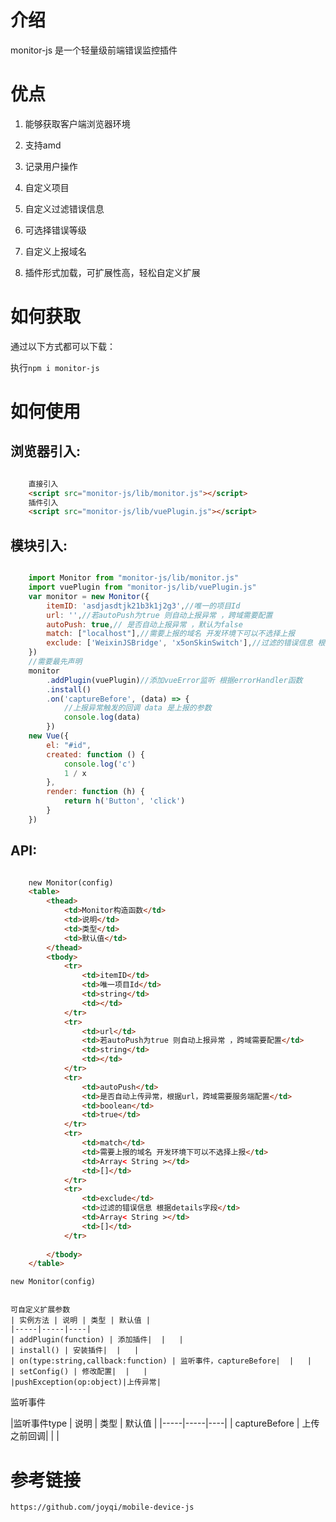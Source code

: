 # 介绍

monitor-js 是一个轻量级前端错误监控插件
# 优点

1. 能够获取客户端浏览器环境
    
2. 支持amd 

3. 记录用户操作

4. 自定义项目

5. 自定义过滤错误信息

6. 可选择错误等级

7. 自定义上报域名

8. 插件形式加载，可扩展性高，轻松自定义扩展

> 

# 如何获取

通过以下方式都可以下载：

执行`npm i monitor-js`

# 如何使用

## 浏览器引入:

```html

    直接引入
    <script src="monitor-js/lib/monitor.js"></script>
    插件引入
    <script src="monitor-js/lib/vuePlugin.js"></script>

```
## 模块引入:

```js

    import Monitor from "monitor-js/lib/monitor.js"
    import vuePlugin from "monitor-js/lib/vuePlugin.js"
    var monitor = new Monitor({
        itemID: 'asdjasdtjk21b3k1j2g3',//唯一的项目Id
        url: '',//若autoPush为true 则自动上报异常 ，跨域需要配置
        autoPush: true,// 是否自动上报异常 ，默认为false
        match: ["localhost"],//需要上报的域名 开发环境下可以不选择上报
        exclude: ['WeixinJSBridge', 'x5onSkinSwitch'],//过滤的错误信息 根据details字段
    })
    //需要最先声明
    monitor
        .addPlugin(vuePlugin)//添加vueError监听 根据errorHandler函数
        .install()
        .on('captureBefore', (data) => {
            //上报异常触发的回调 data 是上报的参数
            console.log(data)
        })
    new Vue({
        el: "#id",
        created: function () {
            console.log('c')
            1 / x
        },
        render: function (h) {
            return h('Button', 'click')
        }
    })
```
## API:
```html

    new Monitor(config)
    <table>
        <thead>
            <td>Monitor构造函数</td>
            <td>说明</td>
            <td>类型</td>
            <td>默认值</td>
        </thead>
        <tbody>
            <tr>
                <td>itemID</td>
                <td>唯一项目Id</td>
                <td>string</td>
                <td></td>
            </tr>
            <tr>
                <td>url</td>
                <td>若autoPush为true 则自动上报异常 ，跨域需要配置</td>
                <td>string</td>
                <td></td>
            </tr>
            <tr>
                <td>autoPush</td>
                <td>是否自动上传异常，根据url，跨域需要服务端配置</td>
                <td>boolean</td>
                <td>true</td>
            </tr>
            <tr>
                <td>match</td>
                <td>需要上报的域名 开发环境下可以不选择上报</td>
                <td>Array< String ></td>
                <td>[]</td>
            </tr>
            <tr>
                <td>exclude</td>
                <td>过滤的错误信息 根据details字段</td>
                <td>Array< String ></td>
                <td>[]</td>
            </tr>
            
        </tbody>
    </table>


````
    new Monitor(config)


    可自定义扩展参数
    | 实例方法 | 说明 | 类型 | 默认值 |
    |-----|-----|----|
    | addPlugin(function) | 添加插件|  |   |
    | install() | 安装插件|  |   |
    | on(type:string,callback:function) | 监听事件，captureBefore|  |   |
    | setConfig() | 修改配置|  |   |
    |pushException(op:object)|上传异常|

监听事件

|监听事件type | 说明 | 类型 | 默认值 |
|-----|-----|----|
| captureBefore | 上传之前回调|  |   |



# 参考链接

    https://github.com/joyqi/mobile-device-js
